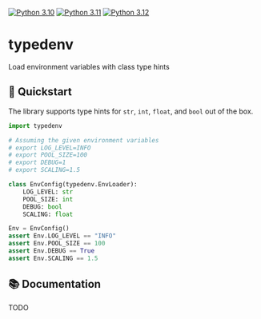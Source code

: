 [![Python 3.10](https://github.com/ShajeshJ/typedenv/actions/workflows/python-3.10.yml/badge.svg?branch=main)](https://github.com/ShajeshJ/typedenv/actions/workflows/python-3.10.yml)
[![Python 3.11](https://github.com/ShajeshJ/typedenv/actions/workflows/python-3.11.yml/badge.svg?branch=main)](https://github.com/ShajeshJ/typedenv/actions/workflows/python-3.11.yml)
[![Python 3.12](https://github.com/ShajeshJ/typedenv/actions/workflows/python-3.12.yml/badge.svg?branch=main)](https://github.com/ShajeshJ/typedenv/actions/workflows/python-3.12.yml)

# typedenv
Load environment variables with class type hints

## 🚀 Quickstart
The library supports type hints for `str`, `int`, `float`, and `bool` out of the box.

```python
import typedenv

# Assuming the given environment variables
# export LOG_LEVEL=INFO
# export POOL_SIZE=100
# export DEBUG=1
# export SCALING=1.5

class EnvConfig(typedenv.EnvLoader):
    LOG_LEVEL: str
    POOL_SIZE: int
    DEBUG: bool
    SCALING: float

Env = EnvConfig()
assert Env.LOG_LEVEL == "INFO"
assert Env.POOL_SIZE == 100
assert Env.DEBUG == True
assert Env.SCALING == 1.5
```

## 📚 Documentation
TODO
